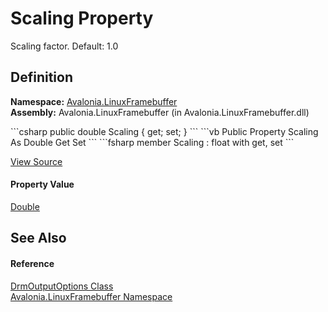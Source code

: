# Scaling Property


Scaling factor. Default: 1.0



## Definition
**Namespace:** <a href="N_Avalonia_LinuxFramebuffer">Avalonia.LinuxFramebuffer</a>  
**Assembly:** Avalonia.LinuxFramebuffer (in Avalonia.LinuxFramebuffer.dll)

<Tabs groupId="api-code-preview">
<TabItem value="csharp" label="C#">
```csharp
public double Scaling { get; set; }
```
</TabItem>
<TabItem value="vb" label="VB">
```vb
Public Property Scaling As Double
	Get
	Set
```
</TabItem>
<TabItem value="fsharp" label="F#">
```fsharp
member Scaling : float with get, set
```
</TabItem>
</Tabs>



<a href="https://github.com/AvaloniaUI/Avalonia/tree/master/src/Linux/Avalonia.LinuxFramebuffer/DrmOutputOptions.cs#L14" title="View the source code">View Source</a>



#### Property Value
<a href="https://learn.microsoft.com/dotnet/api/system.double" target="_blank" rel="noopener noreferrer">Double</a>

## See Also


#### Reference
<a href="T_Avalonia_LinuxFramebuffer_DrmOutputOptions">DrmOutputOptions Class</a>  
<a href="N_Avalonia_LinuxFramebuffer">Avalonia.LinuxFramebuffer Namespace</a>  

